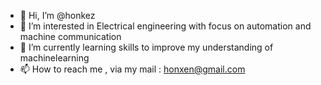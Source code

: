 - 👋 Hi, I’m @honkez
- 👀 I’m interested in Electrical engineering  with focus on automation and machine communication
- 🌱 I’m currently learning skills to improve my understanding of machinelearning
- 📫 How to reach me , via my mail : honxen@gmail.com

<!---
honkez/honkez is a ✨ special ✨ repository because its `README.md` (this file) appears on your GitHub profile.
You can click the Preview link to take a look at your changes.
--->

